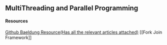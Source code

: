 ## MultiThreading and Parallel Programming

#### Resources
[Github Baeldung Resource(Has all the relevant articles attached)](https://github.com/eugenp/tutorials/tree/master/core-java-modules/core-java-concurrency-advanced)
[[Fork Join Framework]]


